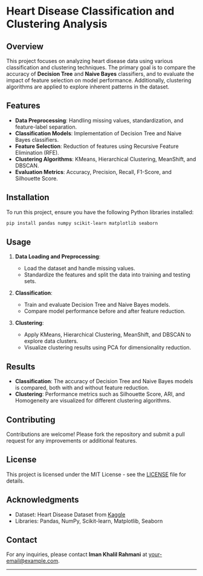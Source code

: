 # Heart Disease Classification and Clustering Analysis

## Overview

This project focuses on analyzing heart disease data using various classification and clustering techniques. The primary goal is to compare the accuracy of **Decision Tree** and **Naive Bayes** classifiers, and to evaluate the impact of feature selection on model performance. Additionally, clustering algorithms are applied to explore inherent patterns in the dataset.

## Features

- **Data Preprocessing**: Handling missing values, standardization, and feature-label separation.
- **Classification Models**: Implementation of Decision Tree and Naive Bayes classifiers.
- **Feature Selection**: Reduction of features using Recursive Feature Elimination (RFE).
- **Clustering Algorithms**: KMeans, Hierarchical Clustering, MeanShift, and DBSCAN.
- **Evaluation Metrics**: Accuracy, Precision, Recall, F1-Score, and Silhouette Score.

## Installation

To run this project, ensure you have the following Python libraries installed:

```bash
pip install pandas numpy scikit-learn matplotlib seaborn
```

## Usage

1. **Data Loading and Preprocessing**:
   - Load the dataset and handle missing values.
   - Standardize the features and split the data into training and testing sets.

2. **Classification**:
   - Train and evaluate Decision Tree and Naive Bayes models.
   - Compare model performance before and after feature reduction.

3. **Clustering**:
   - Apply KMeans, Hierarchical Clustering, MeanShift, and DBSCAN to explore data clusters.
   - Visualize clustering results using PCA for dimensionality reduction.

## Results

- **Classification**: The accuracy of Decision Tree and Naive Bayes models is compared, both with and without feature reduction.
- **Clustering**: Performance metrics such as Silhouette Score, ARI, and Homogeneity are visualized for different clustering algorithms.

## Contributing

Contributions are welcome! Please fork the repository and submit a pull request for any improvements or additional features.

## License

This project is licensed under the MIT License - see the [LICENSE](LICENSE) file for details.

## Acknowledgments

- Dataset: Heart Disease Dataset from [Kaggle](https://www.kaggle.com/datasets/johnsmith88/heart-disease-dataset)
- Libraries: Pandas, NumPy, Scikit-learn, Matplotlib, Seaborn

## Contact

For any inquiries, please contact **Iman Khalil Rahmani** at [your-email@example.com](mailto:imankhtech@gmail.com).

---

